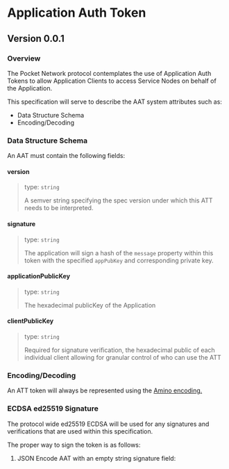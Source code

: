 # Application Auth Token
## Version 0.0.1

### Overview
The Pocket Network protocol contemplates the use of Application Auth Tokens to allow Application Clients to access Service Nodes on behalf of the Application.

This specification will serve to describe the AAT system attributes such as:

- Data Structure Schema
- Encoding/Decoding

### Data Structure Schema
An AAT must contain the following fields:

#### version
> type: `string`
>
> A semver string specifying the spec version under which this ATT needs to be interpreted.

#### signature
> type: `string`
>
> The application will sign a hash of the `message` property within this token with the specified `appPubKey` and corresponding private key.

#### applicationPublicKey
> type: `string`
>
> The hexadecimal publicKey of the Application

#### clientPublicKey
> type: `string`
>
> Required for signature verification, the hexadecimal public of each individual client allowing for granular control of who can use the ATT

### Encoding/Decoding
An ATT token will always be represented using the [Amino encoding.](https://github.com/tendermint/go-amino)

### ECDSA ed25519 Signature
The protocol wide ed25519 ECDSA will be used for any signatures and verifications that are used within this specification.

The proper way to sign the token is as follows:

1. JSON Encode AAT with an empty string signature field:
````


````
